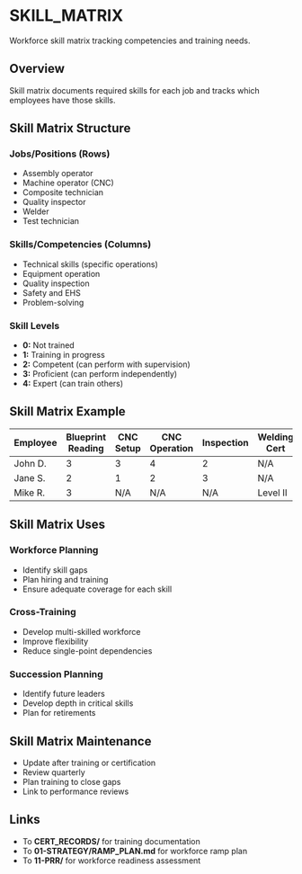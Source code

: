 # SKILL_MATRIX

Workforce skill matrix tracking competencies and training needs.

## Overview

Skill matrix documents required skills for each job and tracks which employees have those skills.

## Skill Matrix Structure

### Jobs/Positions (Rows)
- Assembly operator
- Machine operator (CNC)
- Composite technician
- Quality inspector
- Welder
- Test technician

### Skills/Competencies (Columns)
- Technical skills (specific operations)
- Equipment operation
- Quality inspection
- Safety and EHS
- Problem-solving

### Skill Levels
- **0:** Not trained
- **1:** Training in progress
- **2:** Competent (can perform with supervision)
- **3:** Proficient (can perform independently)
- **4:** Expert (can train others)

## Skill Matrix Example

| Employee | Blueprint Reading | CNC Setup | CNC Operation | Inspection | Welding Cert |
|----------|------------------|-----------|---------------|------------|--------------|
| John D. | 3 | 3 | 4 | 2 | N/A |
| Jane S. | 2 | 1 | 2 | 3 | N/A |
| Mike R. | 3 | N/A | N/A | N/A | Level II |

## Skill Matrix Uses

### Workforce Planning
- Identify skill gaps
- Plan hiring and training
- Ensure adequate coverage for each skill

### Cross-Training
- Develop multi-skilled workforce
- Improve flexibility
- Reduce single-point dependencies

### Succession Planning
- Identify future leaders
- Develop depth in critical skills
- Plan for retirements

## Skill Matrix Maintenance

- Update after training or certification
- Review quarterly
- Plan training to close gaps
- Link to performance reviews

## Links

- To **CERT_RECORDS/** for training documentation
- To **01-STRATEGY/RAMP_PLAN.md** for workforce ramp plan
- To **11-PRR/** for workforce readiness assessment
